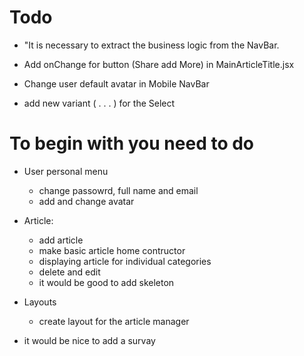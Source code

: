 # Todo

- "It is necessary to extract the business logic from the NavBar.

- Add onChange for button (Share add More) in MainArticleTitle.jsx

- Change user default avatar in Mobile NavBar

- add new variant ( . . . ) for the Select

# To begin with you need to do

- User personal menu

  - change passowrd, full name and email
  - add and change avatar

- Article:

  - add article
  - make basic article home contructor
  - displaying article for individual categories
  - delete and edit
  - it would be good to add skeleton

- Layouts

  - create layout for the article manager

- it would be nice to add a survay
